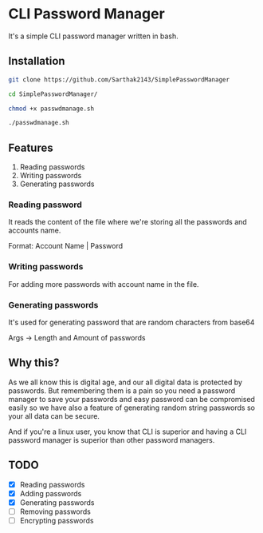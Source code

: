 # CLI Password Manager

It's a simple CLI password manager written in bash.

## Installation

```bash
git clone https://github.com/Sarthak2143/SimplePasswordManager

cd SimplePasswordManager/

chmod +x passwdmanage.sh

./passwdmanage.sh 
```

## Features

1. Reading passwords
1. Writing passwords
1. Generating passwords

### Reading password 

It reads the content of the file where we're storing all the passwords and accounts name.

Format:
Account Name | Password 

### Writing passwords

For adding more passwords with account name in the file.

### Generating passwords

It's used for generating password that are random characters from base64 

Args -> Length and Amount of passwords

## Why this?

As we all know this is digital age, and our all digital data is protected by passwords. But remembering them is a pain so you need a password manager to save your passwords and easy password can be compromised easily so we have also a feature of generating random string passwords so your all data can be secure.

And if you're a linux user, you know that CLI is superior and having a CLI password manager is superior than other password managers.


## TODO
- [x] Reading passwords 
- [x] Adding passwords
- [x] Generating passwords
- [ ] Removing passwords
- [ ] Encrypting passwords 
